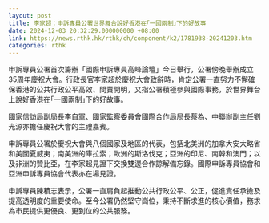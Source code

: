 ```yaml
---
layout: post
title: 李家超：申訴專員公署世界舞台說好香港在｢一國兩制｣下的好故事
date: 2024-12-03 20:32:29.000000000 +08:00
link: https://news.rthk.hk/rthk/ch/component/k2/1781938-20241203.htm
categories: rthk
---
```


申訴專員公署首次籌辦「國際申訴專員高峰論壇」今日舉行，公署傍晚舉辦成立35周年慶祝大會。行政長官李家超於慶祝大會致辭時，肯定公署一直努力不懈確保香港的公共行政公平高效、問責開明，又指公署積極參與國際事務，於世界舞台上說好香港在｢一國兩制｣下的好故事。

國家信訪局副局長李自軍、國家監察委員會國際合作局局長蔡為、中聯辦副主任劉光源亦擔任慶祝大會的主禮嘉賓。

申訴專員公署於慶祝大會與八個國家及地區的代表，包括北美洲的加拿大安大略省和美國夏威夷；南美洲的庫拉索；歐洲的斯洛伐克；亞洲的印尼、南韓和澳門；以及非洲的贊比亞，在李家超見證下交換雙邊合作諒解備忘錄。國際申訴專員協會和亞洲申訴專員協會代表亦在場見證。

申訴專員陳積志表示，公署一直肩負起推動公共行政公平、公正，促進責任承擔及提高透明度的重要使命。至今公署仍然堅守崗位，秉持不斷求進的核心價值，務求為市民提供更優良、更到位的公共服務。
